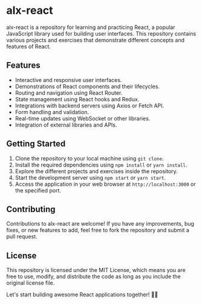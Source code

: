 # alx-react

alx-react is a repository for learning and practicing React, a popular JavaScript library used for building user interfaces. This repository contains various projects and exercises that demonstrate different concepts and features of React.

## Features

- Interactive and responsive user interfaces.
- Demonstrations of React components and their lifecycles.
- Routing and navigation using React Router.
- State management using React hooks and Redux.
- Integrations with backend servers using Axios or Fetch API.
- Form handling and validation.
- Real-time updates using WebSocket or other libraries.
- Integration of external libraries and APIs.

## Getting Started

1. Clone the repository to your local machine using `git clone`.
2. Install the required dependencies using `npm install` or `yarn install`.
3. Explore the different projects and exercises inside the repository.
4. Start the development server using `npm start` or `yarn start`.
5. Access the application in your web browser at `http://localhost:3000` or the specified port.

## Contributing

Contributions to alx-react are welcome! If you have any improvements, bug fixes, or new features to add, feel free to fork the repository and submit a pull request.

## License

This repository is licensed under the MIT License, which means you are free to use, modify, and distribute the code as long as you include the original license file.

Let's start building awesome React applications together! 🚀🌟

